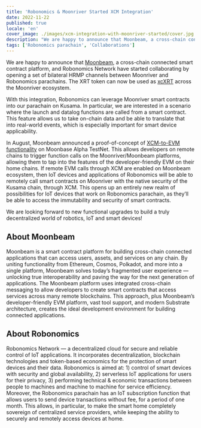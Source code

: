 ```yaml
---
title: 'Robonomics & Moonriver Started XCM Integration'
date: 2022-11-22
published: true
locale: 'en'
cover_image: ./images/xcm-integration-with-moonriver-started/cover.jpg
description: "We are happy to announce that Moonbeam, a сross-сhain connected smart contract platform, and Robonomics Network have started collaborating by opening a set of bilateral HRMP channels between Moonriver and Robonomics parachains."
tags: ['Robonomics parachain', 'Collaborations']
---
```


We are happy to announce that [Moonbeam](http://moonbeam.network/), a сross-сhain connected smart contract platform, and Robonomics Network have started collaborating by opening a set of bilateral HRMP channels between Moonriver and Robonomics parachains. The XRT token can now be used as [xcXRT](https://moonbeam.network/announcements/moonriver-adds-cross-chain-capabilities-and-xcksm/) across the Moonriver ecosystem.

With this integration, Robonomics can leverage Moonriver smart contracts into our parachain on Kusama. In particular, we are interested in a scenario where the launch and datalog functions are called from a smart contract. This feature allows us to take on-chain data and be able to translate that into real-world events, which is especially important for smart device applicability.

In August, Moonbeam announced a proof-of-concept of [XCM-to-EVM functionality](https://moonbeam.network/announcements/xcm-to-evm-functionality-moonbase-alpha/) on Moonbase Alpha TestNet. This allows developers on remote chains to trigger function calls on the Moonriver/Moonbeam platforms, allowing them to tap into the features of the developer-friendly EVM on their home chains. If remote EVM calls through XCM are enabled on Moonbeam ecosystem, then IoT devices and applications of Robonomics will be able to remotely call smart contracts on Moonriver with the native security of the Kusama chain, through XCM. This opens up an entirely new realm of possibilities for IoT devices that work on Robonomics parachain, as they’ll be able to access the immutability and security of smart contracts.

We are looking forward to new functional upgrades to build a truly decentralized world of robotics, IoT and smart devices!

## About Moonbeam

Moonbeam is a smart contract platform for building cross-chain connected applications that can access users, assets, and services on any chain. By uniting functionality from Ethereum, Cosmos, Polkadot, and more into a single platform, Moonbeam solves today’s fragmented user experience — unlocking true interoperability and paving the way for the next generation of applications. The Moonbeam platform uses integrated cross-chain messaging to allow developers to create smart contracts that access services across many remote blockchains. This approach, plus Moonbeam’s developer-friendly EVM platform, vast tool support, and modern Substrate architecture, creates the ideal development environment for building connected applications.

## About Robonomics

Robonomics Network — a decentralized cloud for secure and reliable control of IoT applications. It incorporates decentralization, blockchain technologies and token-based economics for the protection of smart devices and their data. Robonomics is aimed at: 1) control of smart devices with security and global availability, 2) serverless IoT applications for users for their privacy, 3) performing technical & economic transactions between people to machines and machine to machine for service efficiency. Moreover, the Robonomics parachain has an IoT subscription function that allows users to send device transactions without fee, for a period of one month. This allows, in particular, to make the smart home completely sovereign of centralized service providers, while keeping the ability to securely and remotely access devices at home.